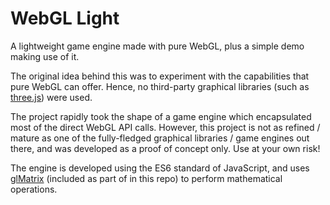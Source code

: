 # WebGL Light
A lightweight game engine made with pure WebGL, plus a simple demo making use of it.

The original idea behind this was to experiment with the capabilities that pure WebGL can offer. Hence, no third-party graphical libraries (such as [three.js](https://threejs.org/)) were used.

The project rapidly took the shape of a game engine which encapsulated most of the direct WebGL API calls. However, this project is not as refined / mature as one of the fully-fledged graphical libraries / game engines out there, and was developed as a proof of concept only. Use at your own risk!

The engine is developed using the ES6 standard of JavaScript, and uses [glMatrix](https://github.com/toji/gl-matrix) (included as part of in this repo) to perform mathematical operations.
